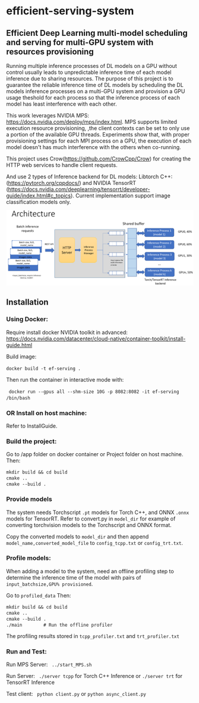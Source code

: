 # efficient-serving-system
## Efficient Deep Learning multi-model scheduling and serving for multi-GPU system with resources provisioning

Running multiple inference processes of DL models on a GPU without control
usually leads to unpredictable inference time of each model inference due to sharing resources. The purpose of this project is to guarantee the reliable inference time of DL models by scheduling the DL models inference processes on a multi-GPU system and provision a GPU usage theshold for each process so that the inference process of each model has least interference with each other. 

This work leverages NVIDIA MPS: https://docs.nvidia.com/deploy/mps/index.html. MPS supports limited execution resource provisioning, 
,the client contexts can be set to only use a portion of the available GPU threads. Experiments show that, with proper provisioning settings for each MPI process 
on a GPU, the execution of each model doesn't has much interference with the others when co-running.

This project uses Crow(https://github.com/CrowCpp/Crow) for creating the HTTP web services to handle client requests. 

And use 2 types of Inference backend for DL models: Libtorch C++: (https://pytorch.org/cppdocs/) and NVIDIA TensorRT (https://docs.nvidia.com/deeplearning/tensorrt/developer-guide/index.html#c_topics). Current implementation support image classification models only.

![Architecture](architecture.png)
## Installation
### Using Docker:
  Require install docker NVIDIA toolkit in advanced: https://docs.nvidia.com/datacenter/cloud-native/container-toolkit/install-guide.html
  
  Build image:
  
  ``` docker build -t ef-serving . ```
  
  Then run the container in interactive mode with:
  
  ``` docker run --gpus all --shm-size 10G -p 8082:8082 -it ef-serving /bin/bash```
 
### OR Install on host machine:
  Refer to InstallGuide.
  
### Build the project:
  Go to /app folder on docker container or Project folder on host machine. Then:
  ```
  mkdir build && cd build
  cmake ..
  cmake --build .
  ```
### Provide models
  The system needs Torchscript ```.pt``` models for Torch C++, and ONNX ```.onnx``` models for TensorRT.
  Refer to convert.py in ```model_dir``` for example of converting torchvision models to the Torchscript and ONNX format.

  Copy the converted models to ```model_dir``` and then append ```model_name,converted_model_file``` to ```config_tcpp.txt``` or ```config_trt.txt```.

### Profile models:
  When adding a model to the system, need an offline profiling step to determine the inference time of the model with pairs of ```input_batchsize,GPU% provisioned```.
  
  Go to ```profiled_data``` Then:
  ```
  mkdir build && cd build
  cmake ..
  cmake --build .
  ./main        # Run the offline profiler 
  ```
  The profiling results stored in ```tcpp_profiler.txt``` and ```trt_profiler.txt```

### Run and Test:
  Run MPS Server:
  ``` ../start_MPS.sh```
  
  Run Server:
  ``` ./server tcpp``` for Torch C++ Inference or ```./server trt``` for TensorRT Inference
  
  Test client:
  ``` python client.py``` or ```python async_client.py```
